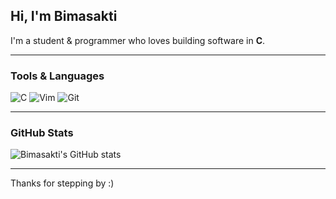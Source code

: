 ## Hi, I'm Bimasakti

I'm a student & programmer who loves building software in **C**.

---

### Tools & Languages
![C](https://img.shields.io/badge/C-blue?style=flat&logo=c)
![Vim](https://img.shields.io/badge/Vim-019733?style=flat&logo=vim)
![Git](https://img.shields.io/badge/Git-F05032?style=flat&logo=git)

---

### GitHub Stats
![Bimasakti's GitHub stats](https://github-readme-stats.vercel.app/api?username=bimasakti1024&show_icons=true&theme=tokyonight&count_private=true)

---
Thanks for stepping by :)

